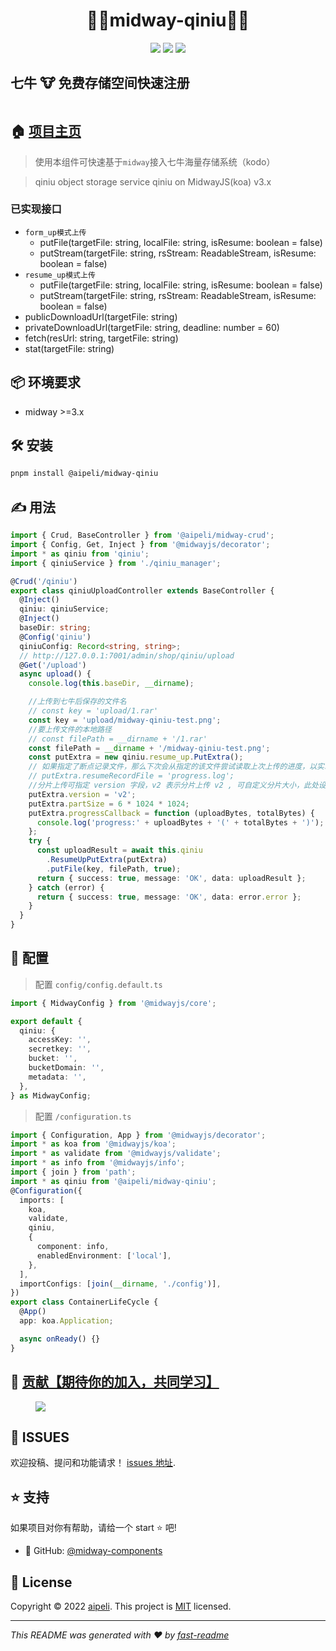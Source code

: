 <h1 align="center">🎉🚀midway-qiniu🎉👋</h1>
<p align="center">
<img src="https://img.shields.io/badge/node-%3E%3D16.0.0-blue.svg" />  
<img src="https://img.shields.io/badge/midway-%3E%3D3.0.0-success.svg" />  
<img src="https://img.shields.io/badge/适用-标准项目-success.svg?style=social&logo=github" /> 
</p>

## 七牛 🐮 免费存储空间快速注册

  <a href="https://s.qiniu.com/yUVJ3q" target="_blank">
    <img alt="" src="https://dn-lego-static.qbox.me/cps/1638268217-480x300.jpg">
  </a>

## 🏠 [项目主页](https://github.com/aipeli/midway-components)

> 使用本组件可快速基于`midway`接入七牛海量存储系统（kodo）

> qiniu object storage service qiniu on MidwayJS(koa) v3.x

### 已实现接口

- `form_up模式上传`
  - putFile(targetFile: string, localFile: string, isResume: boolean = false)
  - putStream(targetFile: string, rsStream: ReadableStream, isResume: boolean = false)
- `resume_up模式上传`
  - putFile(targetFile: string, localFile: string, isResume: boolean = false)
  - putStream(targetFile: string, rsStream: ReadableStream, isResume: boolean = false)
- publicDownloadUrl(targetFile: string)
- privateDownloadUrl(targetFile: string, deadline: number = 60)
- fetch(resUrl: string, targetFile: string)
- stat(targetFile: string)

## 📦 环境要求

- midway &gt;=3.x

## 🛠️ 安装

```sh
pnpm install @aipeli/midway-qiniu
```

## ✍️ 用法

```typescript
import { Crud, BaseController } from '@aipeli/midway-crud';
import { Config, Get, Inject } from '@midwayjs/decorator';
import * as qiniu from 'qiniu';
import { qiniuService } from './qiniu_manager';

@Crud('/qiniu')
export class qiniuUploadController extends BaseController {
  @Inject()
  qiniu: qiniuService;
  @Inject()
  baseDir: string;
  @Config('qiniu')
  qiniuConfig: Record<string, string>;
  // http://127.0.0.1:7001/admin/shop/qiniu/upload
  @Get('/upload')
  async upload() {
    console.log(this.baseDir, __dirname);

    //上传到七牛后保存的文件名
    // const key = 'upload/1.rar'
    const key = 'upload/midway-qiniu-test.png';
    //要上传文件的本地路径
    // const filePath = __dirname + '/1.rar'
    const filePath = __dirname + '/midway-qiniu-test.png';
    const putExtra = new qiniu.resume_up.PutExtra();
    // 如果指定了断点记录文件，那么下次会从指定的该文件尝试读取上次上传的进度，以实现断点续传
    // putExtra.resumeRecordFile = 'progress.log';
    //分片上传可指定 version 字段，v2 表示分片上传 v2 , 可自定义分片大小，此处设为 6MB
    putExtra.version = 'v2';
    putExtra.partSize = 6 * 1024 * 1024;
    putExtra.progressCallback = function (uploadBytes, totalBytes) {
      console.log('progress:' + uploadBytes + '(' + totalBytes + ')');
    };
    try {
      const uploadResult = await this.qiniu
        .ResumeUpPutExtra(putExtra)
        .putFile(key, filePath, true);
      return { success: true, message: 'OK', data: uploadResult };
    } catch (error) {
      return { success: true, message: 'OK', data: error.error };
    }
  }
}
```

## 🧪 配置

> 配置 `config/config.default.ts`

```typescript
import { MidwayConfig } from '@midwayjs/core';

export default {
  qiniu: {
    accessKey: '',
    secretkey: '',
    bucket: '',
    bucketDomain: '',
    metadata: '',
  },
} as MidwayConfig;
```

> 配置 `/configuration.ts`

```typescript
import { Configuration, App } from '@midwayjs/decorator';
import * as koa from '@midwayjs/koa';
import * as validate from '@midwayjs/validate';
import * as info from '@midwayjs/info';
import { join } from 'path';
import * as qiniu from '@aipeli/midway-qiniu';
@Configuration({
  imports: [
    koa,
    validate,
    qiniu,
    {
      component: info,
      enabledEnvironment: ['local'],
    },
  ],
  importConfigs: [join(__dirname, './config')],
})
export class ContainerLifeCycle {
  @App()
  app: koa.Application;

  async onReady() {}
}
```

## 🧑 [贡献【期待你的加入，共同学习】](https://github.com/aipeli/midway-components/graphs/contributors)

<figure>
<a href="https://github.com/aipeli"><img src="https://avatars.githubusercontent.com/u/43819745?s=80&v=4"/></a>
</figure>

## 🤝 ISSUES

欢迎投稿、提问和功能请求！ [issues 地址](https://github.com/aipeli/midway-components/issues).

## ⭐️ 支持

如果项目对你有帮助，请给一个 start ⭐️ 吧!

- 💼 GitHub: [@midway-components](https://github.com/aipeli/midway-components)

## 📝 License

Copyright © 2022 [aipeli](https://github.com/aipeli). This project is [MIT](LICENSE) licensed.

---

_This README was generated with ❤️ by [fast-readme](https://www.npmjs.com/package/@fastjsui/fast-readme)_
